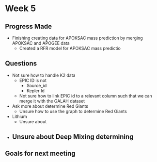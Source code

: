 # Week 5

## Progress Made

- Finishing creating data for APOKSAC mass prediction by merging APOKSAC and APOGEE data
  - Created a RFR model for APOKSAC mass predictio

## Questions

- Not sure how to handle K2 data
  - EPIC ID is not
    - Source_id
    - Kepler Id
  - Not sure how to link EPIC id to a relevant column such that we can merge it with the GALAH dataset
- Ask more about determine Red Giants
  - Unsure how to use the graph to determine Red Giants
- Lithium
  - Unsure about
- Unsure about Deep Mixing determining 
  - 

## Goals for next meeting